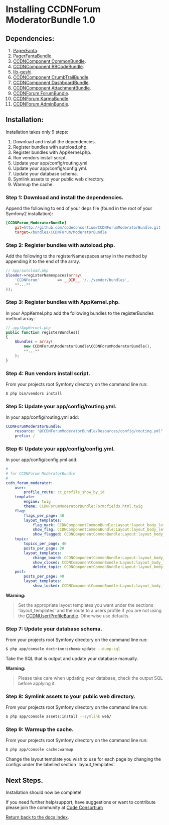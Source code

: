Installing CCDNForum ModeratorBundle 1.0
========================================


## Dependencies:

1. [PagerFanta](http://github.com/whiteoctober/Pagerfanta).
2. [PagerFantaBundle](http://github.com/whiteoctober/WhiteOctoberPagerfantaBundle).
3. [CCDNComponent CommonBundle](http://github.com/codeconsortium/CommonBundle).
4. [CCDNComponent BBCodeBundle](http://github.com/codeconsortium/BBCodeBundle).
5. [lib-geshi](http://github.com/codeconsortium/lib-geshi).
6. [CCDNComponent CrumbTrailBundle](http://github.com/codeconsortium/CrumbTrailBundle).
7. [CCDNComponent DashboardBundle](http://github.com/codeconsortium/DashboardBundle).
8. [CCDNComponent AttachmentBundle](http://github.com/codeconsortium/AttachmentBundle).
9. [CCDNForum ForumBundle](http://github.com/codeconsortium/CCDNForumForumBundle).
10. [CCDNForum KarmaBundle](http://github.com/codeconsortium/CCDNForumKarmaBundle).
11. [CCDNForum AdminBundle](http://github.com/codeconsortium/CCDNForumModeratorBundle).

## Installation:

Installation takes only 9 steps:

1. Download and install the dependencies.
2. Register bundles with autoload.php.
3. Register bundles with AppKernel.php.  
4. Run vendors install script.
5. Update your app/config/routing.yml. 
6. Update your app/config/config.yml. 
7. Update your database schema.
8. Symlink assets to your public web directory.
9. Warmup the cache.


### Step 1: Download and install the dependencies.

Append the following to end of your deps file (found in the root of your Symfony2 installation):

``` ini
[CCDNForum_ModeratorBundle]
    git=http://github.com/codeconsortium/CCDNForumModeratorBundle.git
    target=/bundles/CCDNForum/ModeratorBundle

```

### Step 2: Register bundles with autoload.php.

Add the following to the registerNamespaces array in the method by appending it to the end of the array.

``` php
// app/autoload.php
$loader->registerNamespaces(array(
    'CCDNForum'        => __DIR__.'/../vendor/bundles',	
	**...**
));
```

### Step 3: Register bundles with AppKernel.php.

In your AppKernel.php add the following bundles to the registerBundles method array:  

``` php
// app/AppKernel.php
public function registerBundles()
{
    $bundles = array(
		new CCDNForum\ModeratorBundle\CCDNForumModeratorBundle(),
		**...**
	);
}
```

### Step 4: Run vendors install script.

From your projects root Symfony directory on the command line run:

``` bash
$ php bin/vendors install
```

### Step 5: Update your app/config/routing.yml.

In your app/config/routing.yml add:  

``` yml
CCDNForumModeratorBundle:
    resource: "@CCDNForumModeratorBundle/Resources/config/routing.yml"
    prefix: /

```
	
### Step 6: Update your app/config/config.yml.

In your app/config/config.yml add:    

``` yml
#
# for CCDNForum ModeratorBundle
#
ccdn_forum_moderator:
    user:
        profile_route: cc_profile_show_by_id
    template:
        engine: twig
        theme: CCDNForumModeratorBundle:Form:fields.html.twig
    flag:
        flags_per_page: 40
        layout_templates:
            flag_mark: CCDNComponentCommonBundle:Layout:layout_body_left.html.twig
            show_flag: CCDNComponentCommonBundle:Layout:layout_body_left.html.twig
            show_flagged: CCDNComponentCommonBundle:Layout:layout_body_left.html.twig
    topic:
        topics_per_page: 40
        posts_per_page: 20
        layout_templates:
            change_board: CCDNComponentCommonBundle:Layout:layout_body_left.html.twig
            show_closed: CCDNComponentCommonBundle:Layout:layout_body_left.html.twig
            delete_topic: CCDNComponentCommonBundle:Layout:layout_body_left.html.twig
    post:
        posts_per_page: 40
        layout_templates:
            show_locked: CCDNComponentCommonBundle:Layout:layout_body_left.html.twig

```

**Warning:**

>Set the appropriate layout templates you want under the sections 'layout_templates' and the 
route to a users profile if you are not using the [CCDNUser\ProfileBundle](http://github.com/codeconsortium/CCDNUserProfileBundle). Otherwise use defaults.

### Step 7: Update your database schema.

From your projects root Symfony directory on the command line run:

``` bash
$ php app/console doctrine:schema:update --dump-sql
```

Take the SQL that is output and update your database manually.

**Warning:**

> Please take care when updating your database, check the output SQL before applying it.

### Step 8: Symlink assets to your public web directory.

From your projects root Symfony directory on the command line run:

``` bash
$ php app/console assets:install --symlink web/
```

### Step 9: Warmup the cache.

From your projects root Symfony directory on the command line run:

``` bash
$ php app/console cache:warmup
```

Change the layout template you wish to use for each page by changing the configs under the labelled section 'layout_templates'.

## Next Steps.

Installation should now be complete!

If you need further help/support, have suggestions or want to contribute please join the community at [Code Consortium](http://www.codeconsortium.com)

[Return back to the docs index](http://github.com/codeconsortium/CCDNForumModeratorBundle/blob/master/Resources/doc/index.md).
